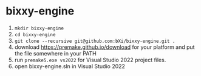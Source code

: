 # bixxy-engine

1. `mkdir bixxy-engine`
2. `cd bixxy-engine`
3. `git clone --recursive git@github.com:bXi/bixxy-engine.git .`
4. download https://premake.github.io/download for your platform and put the file somewhere in your PATH
5. run `premake5.exe vs2022` for Visual Studio 2022 project files.
6. open bixxy-engine.sln in Visual Studio 2022
